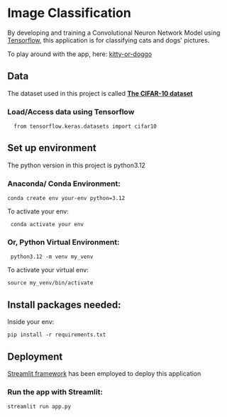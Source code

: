# Image Classification

By developing and training a Convolutional Neuron Network Model using [Tensorflow](https://www.tensorflow.org/), this application is for classifying cats and dogs' pictures.

To play around with the app, here: [kitty-or-doggo](https://kitty-or-doggo.streamlit.app/)

## Data
The dataset used in this project is called [**The CIFAR-10 dataset**](https://www.cs.toronto.edu/~kriz/cifar.html) 

### Load/Access data using Tensorflow
```
  from tensorflow.keras.datasets import cifar10
```

## Set up environment

The python version in this project is python3.12
### Anaconda/ Conda Environment:
```
conda create env your-env python=3.12
```
To activate your env: 

```
 conda activate your env
```
### Or, Python Virtual Environment:
```
 python3.12 -m venv my_venv
``` 
To activate your virtual env:

```
source my_venv/bin/activate
```
## Install packages needed:

Inside your env:
```
pip install -r requirements.txt
```

## Deployment
[Streamlit framework](https://streamlit.io/) has been employed to deploy this application

### Run the app with Streamlit:
```
streamlit run app.py
```